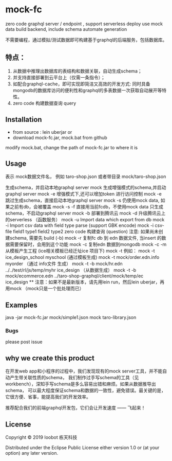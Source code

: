 # mock-fc

zero code graphql server / endpoint , support serverless deploy
use mock data build backend, include schema automate generation

不需要编程，通过模拟/测试数据即可构建基于graphql的后端服务，包括数据库。

## 特点：

1. 从数据中推理出数据库的表结构和数据关联，自动生成schema；
2. 并支持直接部署到云平台上（仅需一条指令）；
3. 如配合graphql-cache，即可实现即简洁又高效的开发方式:
   同时具备mongodb的数据库访问的便利性和graphql的多表数据一次获取自动展开等特性。
4. zero code 构建数据查询 query

## Installation
+ from source : lein uberjar
or
+ download mock-fc.jar, mock.bat from github

modify mock.bat, change the path of mock-fc.jar to where it is

## Usage
<mock data > 表示 mock数据文件名， 例如 taro-shop.json 或者带目录 mock/taro-shop.json

 生成schema，并启动本地graphql server
  mock <mock data>
 生成增强模式的schema,并启动 graphql server
  mock -e <mock data>
 增强模式下,还可以增加token 进行访问控制
  mock -e <mock data> <token config>
 跳过生成schema，直接启动本地graphql server
  mock -s <mock data>     仍使用mock data, 如果之前有db，会被覆盖
  mock -s -f <mock data>  直接用当前fcdb，不使用mock data
 只生成schema，不启动graphql server
  mock -b <mock data>
 部署到腾讯云
  mock -d <mock data>
 升级腾讯云上的serverless （函数服务）
  mock -u <mock data>
 Import data which export from db
  mock -i <data directory> <output file>
 Import csv data with field type parse (support GBK encode)
  mock -i csv-file <output file> field1 type1 field2 type2
 zero code 构建查询 (question) 注意: 如果尚未创建schema, 需要先 build (-b)
  mock -r <mock data>
 复制fc db 到 edn 数据文件, 当insert 的数据需要保留时，会用到这个功能
  mock -c <db file> <output edn file>
 复制edn 数据到mongodb
  mock -c -m <edn file>
 从模板产生工程 (ice相关模板已经迁址ice 项目下)
  mock -t <template-name > <project-name>
  例如： mock -t ice_design_school myschool  (通过模板生成)
        mock -t mock/order.edn.info myorder  （通过 info文件 生成）
        mock -t -b mock/hr.edn ../../test/rl/js/temp/myhr ice_design   （从数据生成）
        mock -t -b mock/ecommerce.edn ../taro-shop-graphql/client/mock/temp/ec ice_design
 ** 注意：如果不是最新版本，请先用lein run，然后lein uberjar，再用mock （mock只是一个批处理而已）
## Examples

java -jar mock-fc.jar mock/simple1.json
mock taro-library.json

### Bugs
 please post issue

## why we create this product
 在开发web app和小程序的过程中，我们发现现有的mock server工具，并不能自动产生带关联性质的schema，
 我们制作过手写schema的工具（见workbench），深知手写schema是多么容易出错和麻烦。如果从数据推导出schema，
 可以最大程度保证schema和数据的一致性，避免错误。最关键的是，它很方便、省事，能提高我们的开发效率。

 推荐配合我们的前端graphql开发包，它们会让开发速度 —— 飞起来！

## License

Copyright © 2019 Ioobot 栋天科技

Distributed under the Eclipse Public License either version 1.0 or (at
your option) any later version.
